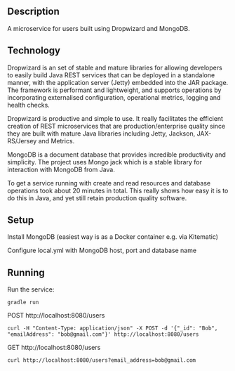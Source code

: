 Description
-----------

A microservice for users built using Dropwizard and MongoDB.

Technology
----------
Dropwizard is an set of stable and mature libraries for allowing developers to easily build Java REST services that can be deployed in a standalone manner, with the application server (Jetty) embedded into the JAR package. The framework is performant and lightweight, and supports operations by incorporating externalised configuration, operational metrics, logging and health checks.

Dropwizard is productive and simple to use. It really facilitates the efficient creation of REST microservices that are production/enterprise quality since they are built with mature Java libraries including Jetty, Jackson, JAX-RS/Jersey and Metrics.

MongoDB is a document database that provides incredible productivity and simplicity. The project uses Mongo jack which is a stable library for interaction with MongoDB from Java.

To get a service running with create and read resources and database operations took about 20 minutes in total. This really shows how easy it is to do this in Java, and yet still retain production quality software.

Setup
-----

Install MongoDB (easiest way is as a Docker container e.g. via Kitematic)

Configure local.yml with MongoDB host, port and database name

Running
-------

Run the service:

    gradle run

POST http://localhost:8080/users

    curl -H "Content-Type: application/json" -X POST -d '{"_id": "Bob", "emailAddress": "bob@gmail.com"}' http://localhost:8080/users

GET http://localhost:8080/users

    curl http://localhost:8080/users?email_address=bob@gmail.com
